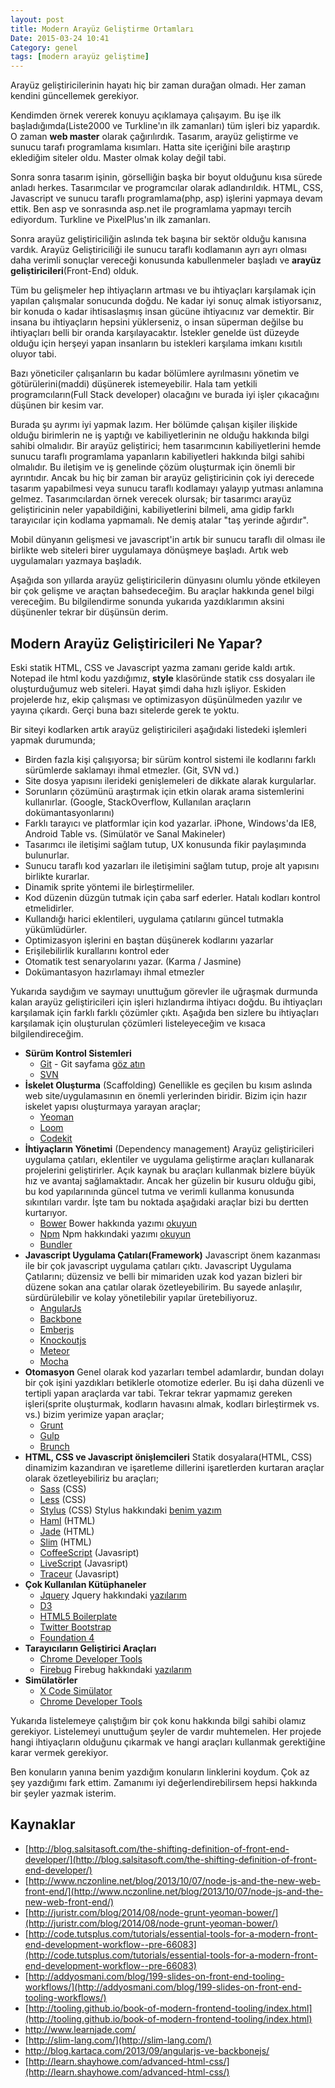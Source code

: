 ```yaml
---
layout: post
title: Modern Arayüz Geliştirme Ortamları
Date: 2015-03-24 10:41
Category: genel
tags: [modern arayüz geliştime]
---
```


Arayüz geliştiricilerinin hayatı hiç bir zaman durağan olmadı. Her zaman kendini güncellemek gerekiyor. 

Kendimden örnek vererek konuyu açıklamaya çalışayım. Bu işe ilk başladığımda(Liste2000 ve Turkline'ın ilk zamanları) tüm işleri biz yapardık. O zaman **web master** olarak çağırılırdık. Tasarım, arayüz geliştirme ve sunucu tarafı programlama kısımları. Hatta site içeriğini bile araştırıp eklediğim siteler oldu. Master olmak kolay değil tabi.

Sonra sonra tasarım işinin, görselliğin başka bir boyut olduğunu kısa sürede anladı herkes. Tasarımcılar ve programcılar olarak adlandırıldık. HTML, CSS, Javascript ve sunucu taraflı programlama(php, asp) işlerini yapmaya devam ettik. Ben asp ve sonrasında asp.net ile programlama yapmayı tercih ediyordum. Turkline ve PixelPlus'ın ilk zamanları.

Sonra arayüz geliştiriciliğin aslında tek başına bir sektör olduğu kanısına vardık. Arayüz Geliştiriciliği ile sunucu taraflı kodlamanın ayrı ayrı olması daha verimli sonuçlar vereceği konusunda kabullenmeler başladı ve **arayüz geliştiricileri**(Front-End) olduk. 

Tüm bu gelişmeler hep ihtiyaçların artması ve bu ihtiyaçları karşılamak için yapılan çalışmalar sonucunda doğdu. Ne kadar iyi sonuç almak istiyorsanız, bir konuda o kadar ihtisaslaşmış insan gücüne ihtiyacınız var demektir. Bir insana bu ihtiyaçların hepsini yüklerseniz, o insan süperman değilse bu ihtiyaçları belli bir oranda karşılayacaktır. İstekler genelde üst düzeyde olduğu için herşeyi yapan insanların bu istekleri karşılama imkanı kısıtılı oluyor tabi.

Bazı yöneticiler çalışanların bu kadar bölümlere ayrılmasını yönetim ve götürülerini(maddi) düşünerek istemeyebilir. Hala tam yetkili programcıların(Full Stack developer) olacağını ve burada iyi işler çıkacağını düşünen bir kesim var.

Burada şu ayrımı iyi yapmak lazım. Her bölümde çalışan kişiler ilişkide olduğu birimlerin ne iş yaptığı ve kabiliyetlerinin ne olduğu hakkında bilgi sahibi olmalıdır. Bir arayüz geliştirici; hem tasarımcının kabiliyetlerini hemde sunucu taraflı programlama yapanların kabiliyetleri hakkında bilgi sahibi olmalıdır. Bu iletişim ve iş genelinde çözüm oluşturmak için önemli bir ayrıntıdır. Ancak bu hiç bir zaman bir arayüz geliştiricinin çok iyi derecede tasarım yapabilmesi veya sunucu taraflı kodlamayı yalayıp yutması anlamına gelmez. Tasarımcılardan örnek verecek olursak; bir tasarımcı arayüz geliştiricinin neler yapabildiğini, kabiliyetlerini bilmeli, ama gidip farklı tarayıcılar için kodlama yapmamalı. Ne demiş atalar "taş yerinde ağırdır".

Mobil dünyanın gelişmesi ve javascript'in artık bir sunucu taraflı dil olması ile birlikte web siteleri birer uygulamaya dönüşmeye başladı. Artık web uygulamaları yazmaya başladık.

Aşağıda son yıllarda arayüz geliştiricilerin dünyasını olumlu yönde etkileyen bir çok gelişme ve araçtan bahsedeceğim. Bu araçlar hakkında genel bilgi vereceğim. Bu bilgilendirme sonunda yukarıda yazdıklarımın aksini düşünenler tekrar bir düşünsün derim.

## Modern Arayüz Geliştiricileri Ne Yapar? 

Eski statik HTML, CSS ve Javascript yazma zamanı geride kaldı artık. Notepad ile html kodu yazdığımız, **style** klasöründe statik css dosyaları ile oluşturduğumuz web siteleri. Hayat şimdi daha hızlı işliyor. Eskiden projelerde hız, ekip çalışması ve optimizasyon düşünülmeden yazılır ve yayına çıkardı. Gerçi buna bazı sitelerde gerek te yoktu.

Bir siteyi kodlarken artık arayüz geliştiricileri aşağıdaki listedeki işlemleri yapmak durumunda;

 - Birden fazla kişi çalışıyorsa; bir sürüm kontrol sistemi ile kodlarını farklı sürümlerde saklamayı ihmal etmezler. (Git, SVN vd.)
 - Site dosya yapısını ilerideki genişlemeleri de dikkate alarak kurgularlar.
 - Sorunların çözümünü araştırmak için etkin olarak arama sistemlerini kullanırlar. (Google, StackOverflow, Kullanılan araçların dokümantasyonlarını)
 - Farklı tarayıcı ve platformlar için kod yazarlar. iPhone, Windows'da IE8, Android Table vs. (Simülatör ve Sanal Makineler)
 - Tasarımcı ile iletişimi sağlam tutup, UX konusunda fikir paylaşımında bulunurlar.
 - Sunucu taraflı kod yazarları ile iletişimini sağlam tutup, proje alt yapısını birlikte kurarlar. 
 - Dinamik sprite yöntemi ile birleştirmeliler.
 - Kod düzenin düzgün tutmak için çaba sarf ederler. Hatalı kodları kontrol etmelidirler.
 - Kullandığı harici eklentileri, uygulama çatılarını güncel tutmakla yükümlüdürler.
 - Optimizasyon işlerini en baştan düşünerek kodlarını yazarlar
 - Erişilebilirlik kurallarını kontrol eder
 - Otomatik test senaryolarını yazar. (Karma / Jasmine)
 - Dokümantasyon hazırlamayı ihmal etmezler

Yukarıda saydığım ve saymayı unuttuğum görevler ile uğraşmak durmunda kalan arayüz geliştiricileri için işleri hızlandırma ihtiyacı doğdu. Bu ihtiyaçları karşılamak için farklı farklı çözümler çıktı. Aşağıda ben sizlere bu ihtiyaçları karşılamak için oluşturulan çözümleri listeleyeceğim ve kısaca bilgilendireceğim.

 - **Sürüm Kontrol Sistemleri**
     - [Git](http://git-scm.com/) - Git sayfama [göz atın](https://fatihhayrioglu.com/git/)
     - [SVN](http://subversion.apache.org/)
 - **İskelet Oluşturma** (Scaffolding)
 Genellikle es geçilen bu kısım aslında web site/uygulamasının en önemli yerlerinden biridir. Bizim için hazır iskelet yapısı oluşturmaya yarayan araçlar;
     - [Yeoman](http://yeoman.io/) 
     - [Loom](https://www.npmjs.com/package/loom)
     - [Codekit](http://incident57.com/codekit/)
 - **İhtiyaçların Yönetimi** (Dependency management)
Arayüz geliştiricileri uygulama çatıları, eklentiler ve uygulama geliştirme araçları kullanarak projelerini geliştirirler. Açık kaynak bu araçları kullanmak bizlere büyük hız ve avantaj sağlamaktadır. Ancak her güzelin bir kusuru olduğu gibi, bu kod yapılarınında güncel tutma ve verimli kullanma konusunda sıkıntıları vardır. İşte tam bu noktada aşağıdaki araçlar bizi bu dertten kurtarıyor.
     - [Bower](http://bower.io/) Bower hakkında yazımı [okuyun](/arayuz-gelistiriciler-icin-paket-yonetimi-bower/)
     - [Npm](https://www.npmjs.com/) Npm hakkındaki yazımı [okuyun](/nodejs-npm/)
     - [Bundler](http://bundler.io/)
 - **Javascript Uygulama Çatıları(Framework)**
 Javascript önem kazanması ile bir çok javascript uygulama çatıları çıktı. Javascript Uygulama Çatılarını; düzensiz ve belli bir mimariden uzak kod yazan bizleri bir düzene sokan ana çatılar olarak özetleyebilirim. Bu sayede anlaşılır, sürdürülebilir ve kolay yönetilebilir yapılar üretebiliyoruz. 
     - [AngularJs](https://angularjs.org/)  
     - [Backbone](http://backbonejs.org/)
     - [Emberjs](http://emberjs.com/)
     - [Knockoutjs](http://knockoutjs.com/)
     - [Meteor](https://www.meteor.com/)
     - [Mocha](http://mochajs.org/)
 - **Otomasyon**
 Genel olarak kod yazarları tembel adamlardır, bundan dolayı bir çok işini yazdıkları betiklerle otomotize ederler. Bu işi daha düzenli ve tertipli yapan araçlarda var tabi. Tekrar tekrar yapmamız gereken işleri(sprite oluşturmak, kodların havasını almak, kodları birleştirmek vs. vs.) bizim yerimize yapan araçlar;
     - [Grunt](http://gruntjs.com/) 
     - [Gulp](http://gulpjs.com/)
     - [Brunch](http://brunch.io/)
 - **HTML, CSS ve Javascript önişlemcileri**
 Statik dosyalara(HTML, CSS) dinamizim kazandıran ve işaretleme dillerini işaretlerden kurtaran araçlar olarak özetleyebiliriz bu araçları;
     - [Sass](http://sass-lang.com/) (CSS) 
     - [Less](http://lesscss.org/) (CSS) 
     - [Stylus](http://learnboost.github.io/stylus/) (CSS) Stylus hakkındaki [benim yazım](https://fatihhayrioglu.com/stylus-ile-dinamik-css-yazmak/)
     - [Haml](http://haml.info/tutorial.html) (HTML) 
     - [Jade](http://jade-lang.com/) (HTML)
     - [Slim](http://slim-lang.com/) (HTML)
     - [CoffeeScript](http://coffeescript.org/) (Javasript)
     - [LiveScript](http://livescript.net/) (Javasript)
     - [Traceur](https://github.com/google/traceur-compiler) (Javasript)
 - **Çok Kullanılan Kütüphaneler**
     - [Jquery](https://jquery.com/) Jquery hakkındaki [yazılarım](https://www.google.com.tr/search?q=site:fatihhayrioglu.com%20jquery&oq=site:fatihhayrioglu.com%20jquery&aqs=chrome..69i57j69i58.6699j0j1&sourceid=chrome&es_sm=91&ie=UTF-8)
     - [D3](http://d3js.org/)
     - [HTML5 Boilerplate](https://html5boilerplate.com/)
     - [Twitter Bootstrap](http://getbootstrap.com/)
     - [Foundation 4](http://foundation.zurb.com/)
 - **Tarayıcıların Geliştirici Araçları**
     - [Chrome Developer Tools](https://developer.chrome.com/devtools) 
     - [Firebug](http://getfirebug.com/) Firebug hakkındaki [yazılarım](https://www.google.com.tr/search?q=site:fatihhayrioglu.com%20jquery&oq=site:fatihhayrioglu.com%20jquery&aqs=chrome..69i57j69i58.6699j0j1&sourceid=chrome&es_sm=91&ie=UTF-8#q=site:fatihhayrioglu.com%20firebug)
 - **Simülatörler**
     - [X Code Simülator](https://developer.apple.com/xcode/downloads/)
     - [Chrome Developer Tools](https://developer.chrome.com/devtools) 

Yukarıda listelemeye çalıştığım bir çok konu hakkında bilgi sahibi olamız gerekiyor. Listelemeyi unuttuğum şeyler de vardır muhtemelen. Her projede hangi ihtiyaçların olduğunu çıkarmak ve hangi araçları kullanmak gerektiğine karar vermek gerekiyor. 

Ben konuların yanına benim yazdığım konuların linklerini koydum. Çok az şey yazdığımı fark ettim. Zamanımı iyi değerlendirebilirsem hepsi hakkında bir şeyler yazmak isterim. 

## Kaynaklar

 - [http://blog.salsitasoft.com/the-shifting-definition-of-front-end-developer/](http://blog.salsitasoft.com/the-shifting-definition-of-front-end-developer/)
 - [http://www.nczonline.net/blog/2013/10/07/node-js-and-the-new-web-front-end/](http://www.nczonline.net/blog/2013/10/07/node-js-and-the-new-web-front-end/)
 - [http://juristr.com/blog/2014/08/node-grunt-yeoman-bower/](http://juristr.com/blog/2014/08/node-grunt-yeoman-bower/)
 - [http://code.tutsplus.com/tutorials/essential-tools-for-a-modern-front-end-development-workflow--pre-66083](http://code.tutsplus.com/tutorials/essential-tools-for-a-modern-front-end-development-workflow--pre-66083)
 - [http://addyosmani.com/blog/199-slides-on-front-end-tooling-workflows/](http://addyosmani.com/blog/199-slides-on-front-end-tooling-workflows/)
 - [http://tooling.github.io/book-of-modern-frontend-tooling/index.html](http://tooling.github.io/book-of-modern-frontend-tooling/index.html)
 - http://www.learnjade.com/
 - [http://slim-lang.com/](http://slim-lang.com/)
 - http://blog.kartaca.com/2013/09/angularjs-ve-backbonejs/
 - [http://learn.shayhowe.com/advanced-html-css/](http://learn.shayhowe.com/advanced-html-css/)
